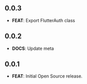 ## 0.0.3

- **FEAT**: Export FlutterAuth class

## 0.0.2

- **DOCS**: Update meta

## 0.0.1

- **FEAT**: Initial Open Source release.
